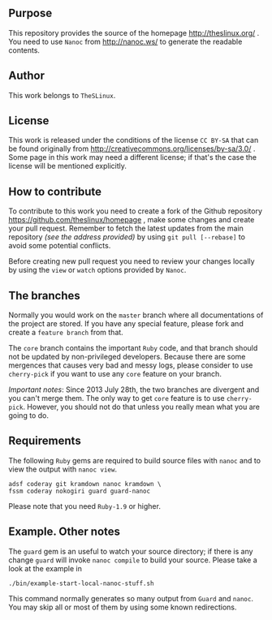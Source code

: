 ## Purpose

This repository provides the source of the homepage http://theslinux.org/ .
You need to use `Nanoc` from http://nanoc.ws/ to generate the readable
contents.

## Author

This work belongs to `TheSLinux`.

## License

This work is released under the conditions of the license `CC BY-SA`
that can be found originally from
 http://creativecommons.org/licenses/by-sa/3.0/ .
Some page in this work may need a different license; if that's the case
the license will be mentioned explicitly.

## How to contribute

To contribute to this work you need to create a fork of the Github
repository https://github.com/theslinux/homepage , make some changes
and create your pull request. Remember to fetch the latest updates
from the main repository _(see the address provided)_ by using
`git pull [--rebase]` to avoid some potential conflicts.

Before creating new pull request you need to review your changes locally
by using the `view` or `watch` options provided by `Nanoc`.

## The branches

Normally you would work on the `master` branch where all documentations
of the project are stored. If you have any special feature, please fork
and create a `feature branch` from that.

The `core` branch contains the important `Ruby` code, and that branch
should not be updated by non-privileged developers. Because there are
some mergences that causes very bad and messy logs, please consider to
use `cherry-pick` if you want to use any `core` feature on your branch.

*Important notes*: Since 2013 July 28th, the two branches are divergent
and you can't merge them. The only way to get `core` feature is to use
`cherry-pick`. However, you should not do that unless you really mean
what you are going to do.

## Requirements

The following `Ruby` gems are required to build source files with `nanoc`
and to view the output with `nanoc view`.

    adsf coderay git kramdown nanoc kramdown \
    fssm coderay nokogiri guard guard-nanoc

Please note that you need `Ruby-1.9` or higher.

## Example. Other notes

The `guard` gem is an useful to watch your source directory; if there is
any change `guard` will invoke `nanoc compile` to build your source.
Please take a look at the example in

    ./bin/example-start-local-nanoc-stuff.sh

This command normally generates so many output from `Guard` and `nanoc`.
You may skip all or most of them by using some known redirections.
